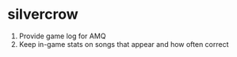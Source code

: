 # silvercrow

1. Provide game log for AMQ
2. Keep in-game stats on songs that appear and how often correct
